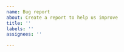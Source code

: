 ```yaml
---
name: Bug report
about: Create a report to help us improve
title: ''
labels: ''
assignees: ''

---
```


<!--
Thanks for reporting a bug! ⛰

1. Start the issue title having the related script title in parenthesis. 
2. Make sure the bug is caused by the userscript. Try disabling the other userscripts (and extensions) first.
3. Be as specific as possible, I need to know where to look. Provide STR (steps to reproduce) if needed.
4. Include a full URL where the bug appears.
5. Include a screenshot/gif if necessary.
6. Include name and version of your browser and script manager
(Tampermonkey and Violentmonkey are supported - Greasemonkey is not supported).  

Issues without enough details and URL/screenshot if necessary will be closed.
-->
